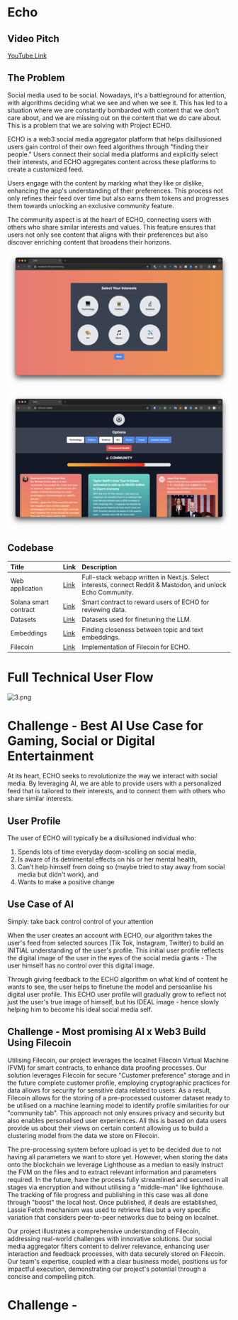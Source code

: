# Echo

## Video Pitch

[YouTube Link](https://youtu.be/G6QvBej8fCU)

## The Problem

Social media used to be social. Nowadays, it's a battleground for attention, with algorithms deciding what we see and when we see it. This has led to a situation where we are constantly bombarded with content that we don't care about, and we are missing out on the content that we do care about. This is a problem that we are solving with Project ECHO.

ECHO is a web3 social media aggregator platform that helps disillusioned users gain control of their own feed algorithms through "finding their people." Users connect their social media platforms and explicitly select their interests, and ECHO aggregates content across these platforms to create a customized feed.

Users engage with the content by marking what they like or dislike, enhancing the app's understanding of their preferences. This process not only refines their feed over time but also earns them tokens and progresses them towards unlocking an exclusive community feature. 

The community aspect is at the heart of ECHO, connecting users with others who share similar interests and values. This feature ensures that users not only see content that aligns with their preferences but also discover enriching content that broadens their horizons.

![1.png](./1.png)

![2.png](./2.png)

## Codebase

| Title | Link | Description |
| :---- |:---- | :---------- |
| Web application | [Link](https://github.com/ECHO-LONDON/ECHO-Web) | Full-stack webapp written in Next.js. Select interests, connect Reddit & Mastodon, and unlock Echo Community. |
| Solana smart contract | [Link](https://github.com/VenroyDEV/ECHO-BACKEND) | Smart contract to reward users of ECHO for reviewing data.
| Datasets | [Link](https://github.com/ECHO-LONDON/ECHO-DATASETS) | Datasets used for finetuning the LLM. |
| Embeddings | [Link](https://github.com/ECHO-LONDON/ECHO-Embeddings) | Finding closeness between topic and text embeddings. |
| Filecoin | [Link](https://github.com/ECHO-LONDON/ECHO-Filecoin-FVM) | Implementation of Filecoin for ECHO. |

# Full Technical User Flow
![3.png](./3.png)

# Challenge - Best AI Use Case for Gaming, Social or Digital Entertainment

At its heart, ECHO seeks to revolutionize the way we interact with social media. By leveraging AI, we are able to provide users with a personalized feed that is tailored to their interests, and to connect them with others who share similar interests.

## User Profile

The user of ECHO will typically be a disillusioned individual who:

1. Spends lots of time everyday doom-scolling on social media,
2. Is aware of its detrimental effects on his or her mental health,
3. Can't help himself from doing so (maybe tried to stay away from social media but didn't work), and
4. Wants to make a positive change

## Use Case of AI
Simply: take back control control of your attention

When the user creates an account with ECHO, our algorithm takes the user's feed from selected sources (Tik Tok, Instagram, Twitter) to build an INITIAL understanding of the user's profile. This initial user profile reflects the digital image of the user in the eyes of the social media giants - The user himself has no control over this digital image.

Through giving feedback to the ECHO algorithm on what kind of content he wants to see, the user helps to finetune the model and persoanlise his digital user profile. This ECHO user profile will gradually grow to reflect not just the user's true image of himself, but his IDEAL image - hence slowly helping him to become his ideal social media self.

## Challenge - Most promising AI x Web3 Build Using Filecoin

Utilising Filecoin, our project leverages the localnet Filecoin Virtual Machine (FVM) for smart contracts, to enhance data proofing processes. Our solution leverages Filecoin for secure "Customer preference" storage and in the future complete customer profile, employing cryptographic practices for data allows for security for sensitive data related to users. As a result, Filecoin allows for the storing of a pre-processed customer dataset ready to be utilised on a machine learning model to identify profile similarities for our "community tab". This approach not only ensures privacy and security but also enables personalised user experiences. All this is based on data users provide us about their views on certain content allowing us to build a clustering model from the data we store on Filecoin.

The pre-processing system before upload is yet to be decided due to not having all parameters we want to store yet. However, when storing the data onto the blockchain we leverage Lighthouse as a median to easily instruct the FVM on the files and to extract relevant information and parameters required. In the future, have the process fully streamlined and secured in all stages via encryption and without utilising a "middle-man" like lighthouse. The tracking of file progress and publishing in this case was all done through "boost" the local host. Once published, if deals are established, Lassie Fetch mechanism was used to retrieve files but a very specific variation that considers peer-to-peer networks due to being on localnet.

Our project illustrates a comprehensive understanding of Filecoin, addressing real-world challenges with innovative solutions. Our social media aggregator filters content to deliver relevance, enhancing user interaction and feedback processes, with data securely stored on Filecoin. Our team's expertise, coupled with a clear business model, positions us for impactful execution, demonstrating our project's potential through a concise and compelling pitch.

# Challenge - 

